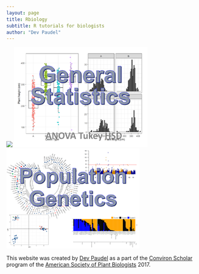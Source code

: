 ```yaml
---
layout: page
title: Rbiology
subtitle: R tutorials for biologists
author: "Dev Paudel"
---
```


<head>
  <!-- Global site tag (gtag.js) - Google Analytics -->
<script async src="https://www.googletagmanager.com/gtag/js?id=UA-38424446-2"></script>
<script>
  window.dataLayer = window.dataLayer || [];
  function gtag(){dataLayer.push(arguments);}
  gtag('js', new Date());

  gtag('config', 'UA-38424446-2');
</script>
</head>

<img src="rbiologyimages/rtutorial_cover2.PNG" class="inline" height=100/>
<a href=rtutorials.md>
<img src="rbiologyimages/img1_statistics.PNG" class="inline" width=350/></a>
<a href='popgentutorials.md'>
  <img src="rbiologyimages/img2_popgen.PNG" class="inline" width=350/></a>
  
This website was created by [Dev Paudel](https://dpaudel.github.io/) as a part of the [Conviron Scholar](https://aspb.org/awards-funding/aspb-awards/aspb-conviron-scholars-program/) program of the [American Society of Plant Biologists](https://aspb.org/) 2017.
